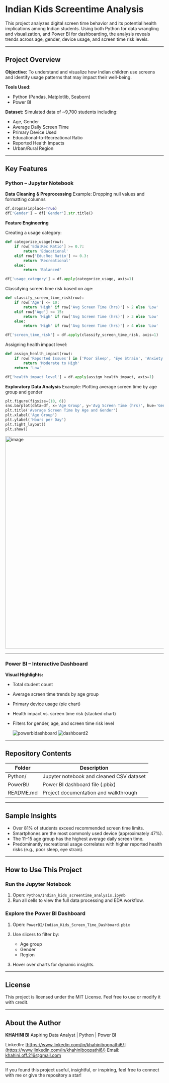 
# Indian Kids Screentime Analysis

This project analyzes digital screen time behavior and its potential health implications among Indian students. Using both Python for data wrangling and visualization, and Power BI for dashboarding, the analysis reveals trends across age, gender, device usage, and screen time risk levels.

---

## Project Overview

**Objective:**
To understand and visualize how Indian children use screens and identify usage patterns that may impact their well-being.

**Tools Used:**

* Python (Pandas, Matplotlib, Seaborn)
* Power BI

**Dataset:**
Simulated data of \~9,700 students including:

* Age, Gender
* Average Daily Screen Time
* Primary Device Used
* Educational-to-Recreational Ratio
* Reported Health Impacts
* Urban/Rural Region

---

## Key Features

### Python – Jupyter Notebook

**Data Cleaning & Preprocessing**
Example: Dropping null values and formatting columns

```python
df.dropna(inplace=True)
df['Gender'] = df['Gender'].str.title()
```

**Feature Engineering**

Creating a usage category:

```python
def categorize_usage(row):
    if row['Edu:Rec Ratio'] >= 0.7:
        return 'Educational'
    elif row['Edu:Rec Ratio'] <= 0.3:
        return 'Recreational'
    else:
        return 'Balanced'

df['usage_category'] = df.apply(categorize_usage, axis=1)
```

Classifying screen time risk based on age:

```python
def classify_screen_time_risk(row):
    if row['Age'] <= 10:
        return 'High' if row['Avg Screen Time (hrs)'] > 2 else 'Low'
    elif row['Age'] <= 15:
        return 'High' if row['Avg Screen Time (hrs)'] > 3 else 'Low'
    else:
        return 'High' if row['Avg Screen Time (hrs)'] > 4 else 'Low'

df['screen_time_risk'] = df.apply(classify_screen_time_risk, axis=1)
```

Assigning health impact level:

```python
def assign_health_impact(row):
    if row['Reported Issues'] in ['Poor Sleep', 'Eye Strain', 'Anxiety']:
        return 'Moderate to High'
    return 'Low'

df['health_impact_level'] = df.apply(assign_health_impact, axis=1)
```

**Exploratory Data Analysis**
Example: Plotting average screen time by age group and gender

```python
plt.figure(figsize=(10, 6))
sns.barplot(data=df, x='Age Group', y='Avg Screen Time (hrs)', hue='Gender')
plt.title('Average Screen Time by Age and Gender')
plt.xlabel('Age Group')
plt.ylabel('Hours per Day')
plt.tight_layout()
plt.show()
```
<img width="1668" height="676" alt="image" src="https://github.com/user-attachments/assets/444367cf-9336-4f74-92e4-873c3179611e" />

---

### Power BI – Interactive Dashboard

**Visual Highlights:**

* Total student count
* Average screen time trends by age group
* Primary device usage (pie chart)
* Health impact vs. screen time risk (stacked chart)
* Filters for gender, age, and screen time risk level

  ![powerbidashboard](https://github.com/user-attachments/assets/dd04a5a7-41db-4574-8701-359bd2bcb245)
  ![dashboard2](https://github.com/user-attachments/assets/8ec90095-8a78-44f7-9fa1-bc73a49a5507)



---

## Repository Contents

| Folder    | Description                              |
| --------- | ---------------------------------------- |
| Python/   | Jupyter notebook and cleaned CSV dataset |
| PowerBI/  | Power BI dashboard file (.pbix)          |
| README.md | Project documentation and walkthrough    |

---

## Sample Insights

* Over 81% of students exceed recommended screen time limits.
* Smartphones are the most commonly used device (approximately 47%).
* The 11–15 age group has the highest average daily screen time.
* Predominantly recreational usage correlates with higher reported health risks (e.g., poor sleep, eye strain).

---

## How to Use This Project

### Run the Jupyter Notebook

1. Open: `Python/Indian_kids_screentime_analysis.ipynb`
2. Run all cells to view the full data processing and EDA workflow.

### Explore the Power BI Dashboard

1. Open: `PowerBI/Indian_Kids_Screen_Time_Dashboard.pbix`
2. Use slicers to filter by:

   * Age group
   * Gender
   * Region
3. Hover over charts for dynamic insights.

---

## License

This project is licensed under the MIT License.
Feel free to use or modify it with credit.

---

## About the Author

**KHAHINI BI**
Aspiring Data Analyst | Python | Power BI

LinkedIn: [https://www.linkedin.com/in/khahiniboopathi6/](https://www.linkedin.com/in/khahiniboopathi6/)
Email: [khahini.off.216@gmail.com](mailto:khahini.off.216@gmail.com)

---

If you found this project useful, insightful, or inspiring, feel free to connect with me or give the repository a star!




